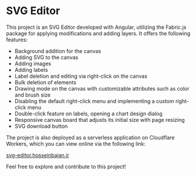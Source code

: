 # SVG Editor

This project is an SVG Editor developed with Angular, utilizing the Fabric.js package for applying modifications and adding layers. It offers the following features:

- Background addition for the canvas
- Adding SVG to the canvas
- Adding images
- Adding labels
- Label deletion and editing via right-click on the canvas
- Bulk deletion of elements
- Drawing mode on the canvas with customizable attributes such as color and brush size
- Disabling the default right-click menu and implementing a custom right-click menu
- Double-click feature on labels, opening a chart design dialog
- Responsive canvas board that adjusts its initial size with page resizing
- SVG download button

The project is also deployed as a serverless application on Cloudflare Workers, which you can view online via the following link:

[svg-editor.hosseinbajan.ir](https://svg-editor.hosseinbajan.ir/)

Feel free to explore and contribute to this project!

